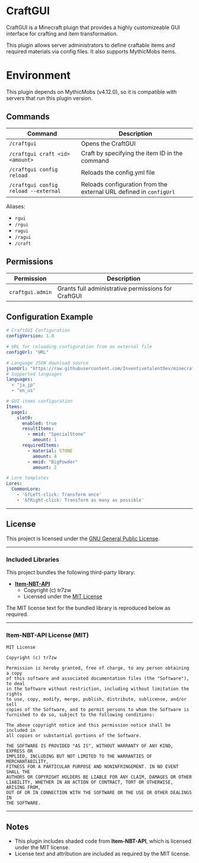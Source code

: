 # CraftGUI

CraftGUI is a Minecraft pluign that provides a highly customizeable GUI interface for crafting and item transformation.

This plugin allows server administrators to define craftable items and required materials via config files.
It also supports MythicMobs items.

# Environment
This plugin depends on MythicMobs (v4.12.0), so it is compatible with servers that run this plugin version.

## Commands

| Command | Description |
|----------|-------------|
| `/craftgui` | Opens the CraftGUI |
| `/craftgui craft <id> <amount>` | Craft by specifying the item ID in the command |
| `/craftgui config reload` | Reloads the config.yml file |
| `/craftgui config reload --external` | Reloads configuration from the external URL defined in `configUrl` |

Aliases:
- `rgui`
- `/rgui`
- `ragui`
- `/ragui`
- `/craft`

## Permissions

| Permission | Description |
|-------------|-------------|
| `craftgui.admin` | Grants full administrative permissions for CraftGUI |


## Configuration Example

```yaml
# CraftGUI Configuration
configVersion: 1.0

# URL for reloading configuration from an external file
configUrl: "URL"

# Language JSON download source
jsonUrl: "https://raw.githubusercontent.com/InventivetalentDev/minecraft-assets/1.15.2/assets/minecraft/lang/"
# Supported languages
languages:
  - "ja_jp"
  - "en_us"

# GUI items configuration
Items:
  page1:
    slot0:
      enabled: true
      resultItems:
        - mmid: "SpecialStone"
          amount: 1
      requiredItems:
        - material: STONE
          amount: 4
        - mmid: "BigPowder"
          amount: 2

# Lore templates
Lores:
  CommonLore:
    - '&fLeft-click: Transform once'
    - '&fRight-click: Transform as many as possible'
```

---

## License

This project is licensed under the [GNU General Public License](LICENSE).

---

### Included Libraries

This project bundles the following third-party library:

- **[Item-NBT-API](https://github.com/tr7zw/Item-NBT-API)**  
  - Copyright (c) tr7zw  
  - Licensed under the [MIT License](https://opensource.org/licenses/MIT)

The MIT license text for the bundled library is reproduced below as required.

---

### Item-NBT-API License (MIT)

```
MIT License

Copyright (c) tr7zw

Permission is hereby granted, free of charge, to any person obtaining a copy
of this software and associated documentation files (the "Software"), to deal
in the Software without restriction, including without limitation the rights
to use, copy, modify, merge, publish, distribute, sublicense, and/or sell
copies of the Software, and to permit persons to whom the Software is
furnished to do so, subject to the following conditions:

The above copyright notice and this permission notice shall be included in
all copies or substantial portions of the Software.

THE SOFTWARE IS PROVIDED "AS IS", WITHOUT WARRANTY OF ANY KIND, EXPRESS OR
IMPLIED, INCLUDING BUT NOT LIMITED TO THE WARRANTIES OF MERCHANTABILITY,
FITNESS FOR A PARTICULAR PURPOSE AND NONINFRINGEMENT. IN NO EVENT SHALL THE
AUTHORS OR COPYRIGHT HOLDERS BE LIABLE FOR ANY CLAIM, DAMAGES OR OTHER
LIABILITY, WHETHER IN AN ACTION OF CONTRACT, TORT OR OTHERWISE, ARISING FROM,
OUT OF OR IN CONNECTION WITH THE SOFTWARE OR THE USE OR OTHER DEALINGS IN
THE SOFTWARE.
```

---

## Notes

- This plugin includes shaded code from **Item-NBT-API**, which is licensed under the MIT license.
- License text and attribution are included as required by the MIT license.
